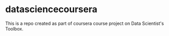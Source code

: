 datasciencecoursera
===================

This is a repo created as part of coursera course project on Data Scientist's Toolbox.
